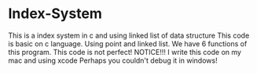 # Index-System
This is a index system in c and using linked list of data structure
This code is basic on c language.
Using point and linked list.
We have 6 functions of this program.
This code is not perfect!
NOTICE!!! I write this code on my mac and using xcode Perhaps you couldn't debug it in windows!
